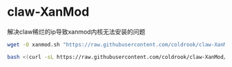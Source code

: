 # claw-XanMod
解决claw稀烂的ip导致xanmod内核无法安装的问题

```sh
wget -O xanmod.sh "https://raw.githubusercontent.com/coldrook/claw-XanMod/refs/heads/main/xanmod.sh" && chmod +x xanmod.sh && ./xanmod.sh
```

```bash
bash <(curl -sL https://raw.githubusercontent.com/coldrook/claw-XanMod/refs/heads/main/xanmod.sh)
```
